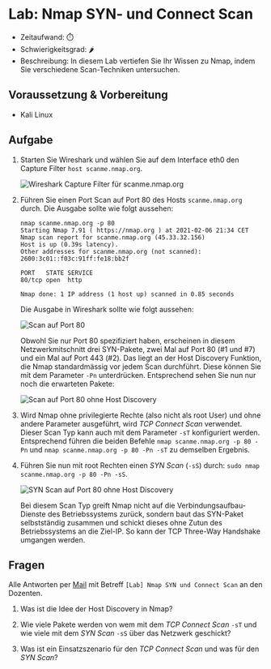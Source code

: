 # Lab: Nmap SYN- und Connect Scan

-   Zeitaufwand:        ⏱️
-   Schwierigkeitsgrad: 🌶️
-   Beschreibung: In diesem Lab vertiefen Sie Ihr Wissen zu Nmap, indem Sie verschiedene Scan-Techniken untersuchen.

## Voraussetzung & Vorbereitung

-   Kali Linux

## Aufgabe

1.  Starten Sie Wireshark und wählen Sie auf dem Interface eth0 den Capture Filter `host scanme.nmap.org`.

    ![Wireshark Capture Filter für scanme.nmap.org](img/wireshark-capture-filter.png)

2.  Führen Sie einen Port Scan auf Port 80 des Hosts `scanme.nmap.org` durch. Die Ausgabe sollte wie folgt aussehen:

        nmap scanme.nmap.org -p 80
        Starting Nmap 7.91 ( https://nmap.org ) at 2021-02-06 21:34 CET
        Nmap scan report for scanme.nmap.org (45.33.32.156)
        Host is up (0.39s latency).
        Other addresses for scanme.nmap.org (not scanned): 2600:3c01::f03c:91ff:fe18:bb2f

        PORT   STATE SERVICE
        80/tcp open  http

        Nmap done: 1 IP address (1 host up) scanned in 0.85 seconds

    Die Ausgabe in Wireshark sollte wie folgt aussehen:

    ![Scan auf Port 80](img/wireshark-scan-port-80-1.png)

    Obwohl Sie nur Port 80 spezifiziert haben, erscheinen in diesem Netzwerkmitschnitt drei SYN-Pakete, zwei Mal auf Port 80 (#1 und #7) und ein Mal auf Port 443 (#2). Das liegt an der Host Discovery Funktion, die Nmap standardmässig vor jedem Scan durchführt. Diese können Sie mit dem Parameter `-Pn` unterdrücken. Entsprechend sehen Sie nun nur noch die erwarteten Pakete:

    ![Scan auf Port 80 ohne Host Discovery](img/wireshark-scan-port-80-2.png)

3.  Wird Nmap ohne privilegierte Rechte (also nicht als root User) und ohne andere Parameter ausgeführt, wird _TCP Connect Scan_ verwendet. Dieser Scan Typ kann auch mit dem Parameter `-sT` konfiguriert werden. Entsprechend führen die beiden Befehle `nmap scanme.nmap.org -p 80 -Pn` und `nmap scanme.nmap.org -p 80 -Pn -sT` zu demselben Ergebnis.

4.  Führen Sie nun mit root Rechten einen _SYN Scan_ (`-sS`) durch: `sudo nmap scanme.nmap.org -p 80 -Pn -sS`.

    ![SYN Scan auf Port 80 ohne Host Discovery](img/wireshark-scan-port-80-3.png)

    Bei diesem Scan Typ greift Nmap nicht auf die Verbindungsaufbau-Dienste des Betriebssystems zurück, sondern baut das SYN-Paket selbstständig zusammen und schickt dieses ohne Zutun des Betriebssystems an die Ziel-IP. So kann der TCP Three-Way Handshake umgangen werden.

## Fragen

Alle Antworten per [Mail](mailto:pascal.knecht@juventus.schule?subject=[Lab]%20Nmap%20SYN%20und%20Connect%20Scan) mit Betreff `[Lab] Nmap SYN und Connect Scan` an den Dozenten.

1.  Was ist die Idee der Host Discovery in Nmap?

2.  Wie viele Pakete werden von wem mit dem _TCP Connect Scan_ `-sT` und wie viele mit dem _SYN Scan_ `-sS` über das Netzwerk geschickt?

3.  Was ist ein Einsatzszenario für den _TCP Connect Scan_ und was für den _SYN Scan_?
